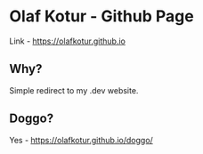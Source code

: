 # Olaf Kotur - Github Page
Link - https://olafkotur.github.io

## Why?
Simple redirect to my .dev website.

## Doggo?
Yes - https://olafkotur.github.io/doggo/

